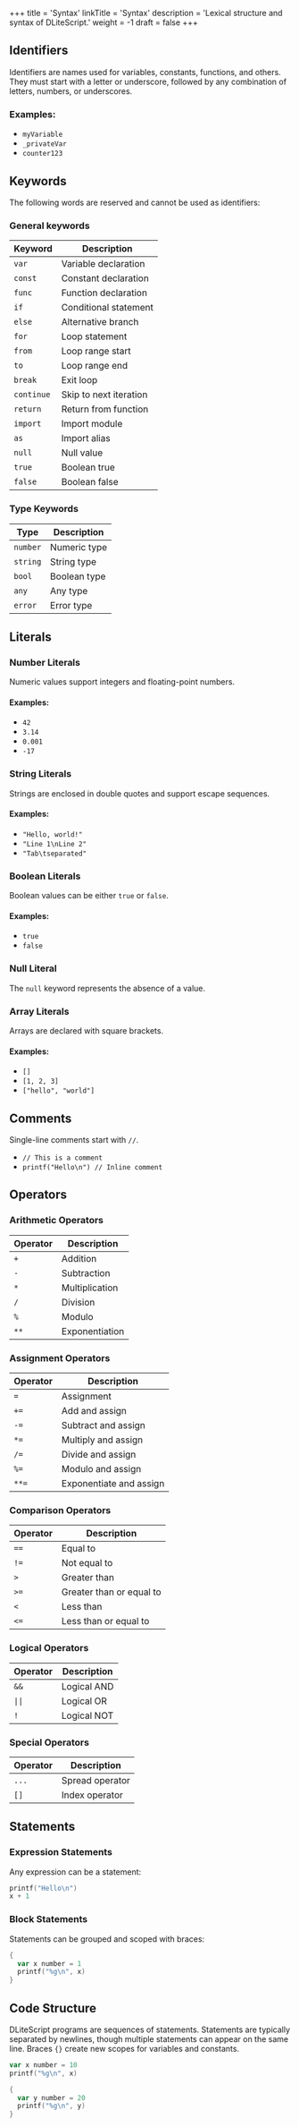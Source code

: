 +++
title = 'Syntax'
linkTitle = 'Syntax'
description = 'Lexical structure and syntax of DLiteScript.'
weight = -1
draft = false
+++

## Identifiers

Identifiers are names used for variables, constants, functions, and others.
They must start with a letter or underscore,
followed by any combination of letters, numbers, or underscores.

### Examples:

- `myVariable`
- `_privateVar`
- `counter123`

## Keywords

The following words are reserved and cannot be used as identifiers:

### General keywords

| Keyword    | Description            |
| ---------- | ---------------------- |
| `var`      | Variable declaration   |
| `const`    | Constant declaration   |
| `func`     | Function declaration   |
| `if`       | Conditional statement  |
| `else`     | Alternative branch     |
| `for`      | Loop statement         |
| `from`     | Loop range start       |
| `to`       | Loop range end         |
| `break`    | Exit loop              |
| `continue` | Skip to next iteration |
| `return`   | Return from function   |
| `import`   | Import module          |
| `as`       | Import alias           |
| `null`     | Null value             |
| `true`     | Boolean true           |
| `false`    | Boolean false          |

### Type Keywords

| Type     | Description  |
| -------- | ------------ |
| `number` | Numeric type |
| `string` | String type  |
| `bool`   | Boolean type |
| `any`    | Any type     |
| `error`  | Error type   |

## Literals

### Number Literals

Numeric values support integers and floating-point numbers.

#### Examples:

- `42`
- `3.14`
- `0.001`
- `-17`

### String Literals

Strings are enclosed in double quotes and support escape sequences.

#### Examples:

- `"Hello, world!"`
- `"Line 1\nLine 2"`
- `"Tab\tseparated"`

### Boolean Literals

Boolean values can be either `true` or `false`.

#### Examples:

- `true`
- `false`

### Null Literal

The `null` keyword represents the absence of a value.

### Array Literals

Arrays are declared with square brackets.

#### Examples:

- `[]`
- `[1, 2, 3]`
- `["hello", "world"]`

## Comments

Single-line comments start with `//`.

- `// This is a comment`
- `printf("Hello\n") // Inline comment`

## Operators

### Arithmetic Operators

| Operator | Description    |
| -------- | -------------- |
| `+`      | Addition       |
| `-`      | Subtraction    |
| `*`      | Multiplication |
| `/`      | Division       |
| `%`      | Modulo         |
| `**`     | Exponentiation |

### Assignment Operators

| Operator | Description             |
| -------- | ----------------------- |
| `=`      | Assignment              |
| `+=`     | Add and assign          |
| `-=`     | Subtract and assign     |
| `*=`     | Multiply and assign     |
| `/=`     | Divide and assign       |
| `%=`     | Modulo and assign       |
| `**=`    | Exponentiate and assign |

### Comparison Operators

| Operator | Description              |
| -------- | ------------------------ |
| `==`     | Equal to                 |
| `!=`     | Not equal to             |
| `>`      | Greater than             |
| `>=`     | Greater than or equal to |
| `<`      | Less than                |
| `<=`     | Less than or equal to    |

### Logical Operators

| Operator | Description |
| -------- | ----------- |
| `&&`     | Logical AND |
| `\|\|`   | Logical OR  |
| `!`      | Logical NOT |

### Special Operators

| Operator | Description     |
| -------- | --------------- |
| `...`    | Spread operator |
| `[]`     | Index operator  |

## Statements

### Expression Statements

Any expression can be a statement:

```go
printf("Hello\n")
x + 1
```

### Block Statements

Statements can be grouped and scoped with braces:

```go
{
  var x number = 1
  printf("%g\n", x)
}
```

## Code Structure

DLiteScript programs are sequences of statements. Statements are typically separated by newlines, though multiple statements can appear on the same line. Braces `{}` create new scopes for variables and constants.

```go
var x number = 10
printf("%g\n", x)

{
  var y number = 20
  printf("%g\n", y)
}
```
